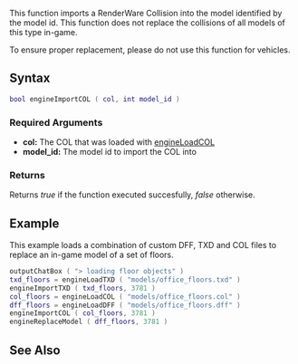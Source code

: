 This function imports a RenderWare Collision into the model identified by the model id. This function does not replace the collisions of all models of this type in-game.

To ensure proper replacement, please do not use this function for vehicles.

Syntax
------

``` lua
bool engineImportCOL ( col, int model_id ) 
```

### Required Arguments

-   **col:** The COL that was loaded with [engineLoadCOL](/docs/engineLoadCOL.md "wikilink")
-   **model\_id:** The model id to import the COL into

### Returns

Returns *true* if the function executed succesfully, *false* otherwise.

Example
-------

This example loads a combination of custom DFF, TXD and COL files to replace an in-game model of a set of floors.

``` lua
outputChatBox ( "> loading floor objects" )
txd_floors = engineLoadTXD ( "models/office_floors.txd" )
engineImportTXD ( txd_floors, 3781 )
col_floors = engineLoadCOL ( "models/office_floors.col" )
dff_floors = engineLoadDFF ( "models/office_floors.dff" )
engineImportCOL ( col_floors, 3781 )
engineReplaceModel ( dff_floors, 3781 )
```

See Also
--------
